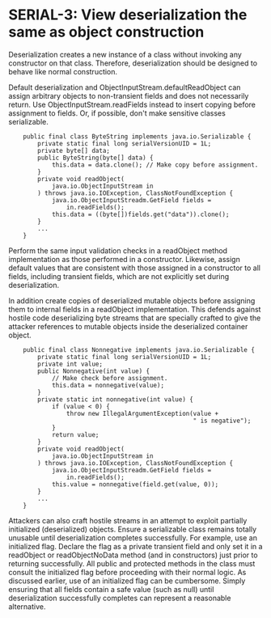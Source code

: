 # SERIAL-3: View deserialization the same as object construction
Deserialization creates a new instance of a class without invoking any constructor on that class. Therefore, deserialization should be designed to behave like normal construction.

Default deserialization and ObjectInputStream.defaultReadObject can assign arbitrary objects to non-transient fields and does not necessarily return. Use ObjectInputStream.readFields instead to insert copying before assignment to fields. Or, if possible, don't make sensitive classes serializable.

        public final class ByteString implements java.io.Serializable {
            private static final long serialVersionUID = 1L;
            private byte[] data;
            public ByteString(byte[] data) {
                this.data = data.clone(); // Make copy before assignment.
            }
            private void readObject(
                java.io.ObjectInputStream in
            ) throws java.io.IOException, ClassNotFoundException {
                java.io.ObjectInputStreadm.GetField fields =
                    in.readFields();
                this.data = ((byte[])fields.get("data")).clone();
            }
            ...
        }

Perform the same input validation checks in a readObject method implementation as those performed in a constructor. Likewise, assign default values that are consistent with those assigned in a constructor to all fields, including transient fields, which are not explicitly set during deserialization.

In addition create copies of deserialized mutable objects before assigning them to internal fields in a readObject implementation. This defends against hostile code deserializing byte streams that are specially crafted to give the attacker references to mutable objects inside the deserialized container object.

        public final class Nonnegative implements java.io.Serializable {
            private static final long serialVersionUID = 1L;
            private int value;
            public Nonnegative(int value) {
                // Make check before assignment.
                this.data = nonnegative(value);
            }
            private static int nonnegative(int value) {
                if (value < 0) {
                    throw new IllegalArgumentException(value +
                                                       " is negative");
                }
                return value;
            }
            private void readObject(
                java.io.ObjectInputStream in
            ) throws java.io.IOException, ClassNotFoundException {
                java.io.ObjectInputStreadm.GetField fields =
                    in.readFields();
                this.value = nonnegative(field.get(value, 0));
            }
            ...
        }

Attackers can also craft hostile streams in an attempt to exploit partially initialized (deserialized) objects. Ensure a serializable class remains totally unusable until deserialization completes successfully. For example, use an initialized flag. Declare the flag as a private transient field and only set it in a readObject or readObjectNoData method (and in constructors) just prior to returning successfully. All public and protected methods in the class must consult the initialized flag before proceeding with their normal logic. As discussed earlier, use of an initialized flag can be cumbersome. Simply ensuring that all fields contain a safe value (such as null) until deserialization successfully completes can represent a reasonable alternative.
